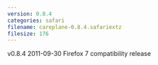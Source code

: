 ```yaml
---
version: 0.8.4
categories: safari
filename: careplane-0.8.4.safariextz
filesize: 176
---
```

v0.8.4 2011-09-30
  Firefox 7 compatibility release

